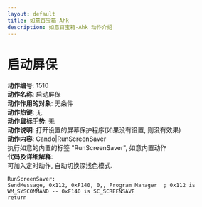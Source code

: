 ```yaml
---
layout: default
title: 如意百宝箱-Ahk
description: 如意百宝箱-Ahk 动作介绍
---
```

<link rel="stylesheet" href="../actions/css/atom-one-light.min.css">
<script src="../actions/js/highlight.min.js"></script>
<script>hljs.highlightAll();</script>

# [](#header-2) 启动屏保
**动作编号**: 1510  
**动作名称**: 启动屏保  
**动作作用的对象**: 无条件  
**动作热键**: 无  
**动作鼠标手势**: 无  
**动作说明**: 打开设置的屏幕保护程序(如果没有设置, 则没有效果)  
**动作内容**: Cando|RunScreenSaver  
执行如意的内置的标签 "RunScreenSaver", 如意内置动作  
**代码及详细解释**:  
可加入定时动作, 自动切换深浅色模式.  
```Autohotkey
RunScreenSaver:
SendMessage, 0x112, 0xF140, 0,, Program Manager  ; 0x112 is WM_SYSCOMMAND -- 0xF140 is SC_SCREENSAVE
return
```